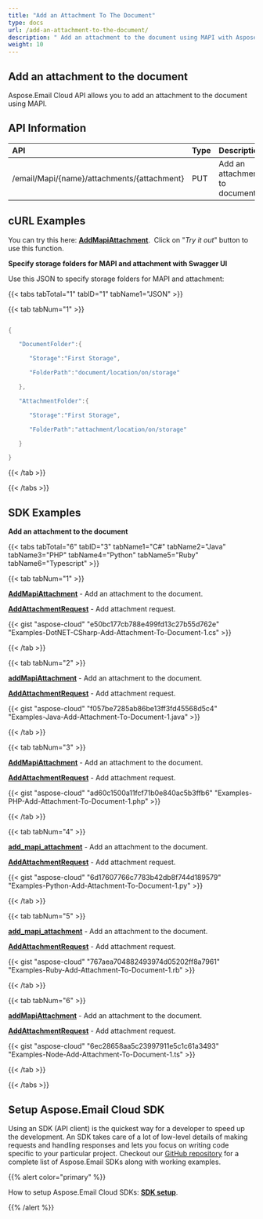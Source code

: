 ```yaml
---
title: "Add an Attachment To The Document"
type: docs
url: /add-an-attachment-to-the-document/
description: " Add an attachment to the document using MAPI with Aspose.Email Cloud API."
weight: 10
---
```


## **Add an attachment to the document**
Aspose.Email Cloud API allows you to add an attachment to the document using MAPI.
## **API Information**

|**API**|**Type**|**Description**|**Swagger Link**|
| :- | :- | :- | :- |
|/email/Mapi/{name}/attachments/{attachment}|PUT|Add an attachment to document|[**AddMapiAttachment**](https://apireference.aspose.cloud/email/#/Mapi/AddMapiAttachment)|
## **cURL Examples**
You can try this here: [**AddMapiAttachment**](https://apireference.aspose.cloud/email/#/Mapi/AddMapiAttachment). 
Click on "*Try it out*" button to use this function. 

**Specify storage folders for MAPI and attachment with Swagger UI**

Use this JSON to specify storage folders for MAPI and attachment:

{{< tabs tabTotal="1" tabID="1" tabName1="JSON" >}}

{{< tab tabNum="1" >}}

```java

{

   "DocumentFolder":{

      "Storage":"First Storage",

      "FolderPath":"document/location/on/storage"

   },

   "AttachmentFolder":{

      "Storage":"First Storage",

      "FolderPath":"attachment/location/on/storage"

   }

}

```

{{< /tab >}}

{{< /tabs >}}

## SDK Examples ##

**Add an attachment to the document**

{{< tabs tabTotal="6" tabID="3" tabName1="C#" tabName2="Java" tabName3="PHP" tabName4="Python" tabName5="Ruby" tabName6="Typescript" >}}

{{< tab tabNum="1" >}}

[**AddMapiAttachment**](https://github.com/aspose-email-cloud/aspose-email-cloud-dotnet/blob/9511b81d6c62dda413dc23f6f6f8a0973a144343/docs/EmailApi.md#addmapiattachment) - Add an attachment to the document.

[**AddAttachmentRequest**](https://github.com/aspose-email-cloud/aspose-email-cloud-dotnet/blob/9511b81d6c62dda413dc23f6f6f8a0973a144343/docs/AddAttachmentRequest.md) - Add attachment request.

{{< gist "aspose-cloud" "e50bc177cb788e499fd13c27b55d762e" "Examples-DotNET-CSharp-Add-Attachment-To-Document-1.cs" >}}

{{< /tab >}}

{{< tab tabNum="2" >}}

[**addMapiAttachment**](https://github.com/aspose-email-cloud/aspose-email-cloud-java/blob/a980be836c9f0d9f80a317a3ef9c1efbe9844f25/docs/EmailApi.md#addmapiattachment) - Add an attachment to the document.

[**AddAttachmentRequest**](https://github.com/aspose-email-cloud/aspose-email-cloud-java/blob/a980be836c9f0d9f80a317a3ef9c1efbe9844f25/docs/AddAttachmentRequest.md) - Add attachment request.

{{< gist "aspose-cloud" "f057be7285ab86be13ff3fd45568d5c4" "Examples-Java-Add-Attachment-To-Document-1.java" >}}

{{< /tab >}}

{{< tab tabNum="3" >}}

[**AddMapiAttachment**](https://github.com/aspose-email-cloud/aspose-email-cloud-php/blob/855a1287594376de3de5c2cbf96fb896c39073a7/doc/EmailApi.md#addmapiattachment) - Add an attachment to the document.

[**AddAttachmentRequest**](https://github.com/aspose-email-cloud/aspose-email-cloud-php/blob/855a1287594376de3de5c2cbf96fb896c39073a7/doc/AddAttachmentRequest.md) - Add attachment request.

{{< gist "aspose-cloud" "ad60c1500a11fcf71b0e840ac5b3ffb6" "Examples-PHP-Add-Attachment-To-Document-1.php" >}}

{{< /tab >}}

{{< tab tabNum="4" >}}

[**add_mapi_attachment**](https://github.com/aspose-email-cloud/aspose-email-cloud-python/blob/e66b9a7b649e94e34a23856ae706ec10ad25eb4e/sdk/docs/EmailApi.md#add_mapi_attachment) - Add an attachment to the document.

[**AddAttachmentRequest**](https://github.com/aspose-email-cloud/aspose-email-cloud-python/blob/e66b9a7b649e94e34a23856ae706ec10ad25eb4e/sdk/docs/AddAttachmentRequest.md) - Add attachment request.

{{< gist "aspose-cloud" "6d17607766c7783b42db8f744d189579" "Examples-Python-Add-Attachment-To-Document-1.py" >}}

{{< /tab >}}

{{< tab tabNum="5" >}}

[**add_mapi_attachment**](https://github.com/aspose-email-cloud/aspose-email-cloud-ruby/blob/10345091853eaf62bbf6b083dd861d0771efa3e3/docs/EmailApi.md#add_mapi_attachment) - Add an attachment to the document.

[**AddAttachmentRequest**](https://github.com/aspose-email-cloud/aspose-email-cloud-ruby/blob/10345091853eaf62bbf6b083dd861d0771efa3e3/docs/AddAttachmentRequest.md) - Add attachment request.

{{< gist "aspose-cloud" "767aea704882493974d05202ff8a7961" "Examples-Ruby-Add-Attachment-To-Document-1.rb" >}}

{{< /tab >}}

{{< tab tabNum="6" >}}

[**addMapiAttachment**](https://github.com/aspose-email-cloud/aspose-email-cloud-node/blob/37bfaf209b850defb882d5de9e832485275726c8/doc/EmailApi.md#addmapiattachment) - Add an attachment to the document.

[**AddAttachmentRequest**](https://github.com/aspose-email-cloud/aspose-email-cloud-node/blob/37bfaf209b850defb882d5de9e832485275726c8/doc/AddAttachmentRequest.md) - Add attachment request.

{{< gist "aspose-cloud" "6ec28658aa5c23997911e5c1c61a3493" "Examples-Node-Add-Attachment-To-Document-1.ts" >}}

{{< /tab >}}

{{< /tabs >}}
## **Setup Aspose.Email Cloud SDK**
Using an SDK (API client) is the quickest way for a developer to speed up the development. An SDK takes care of a lot of low-level details of making requests and handling responses and lets you focus on writing code specific to your particular project. Checkout our [GitHub repository](https://github.com/aspose-email-cloud) for a complete list of Aspose.Email SDKs along with working examples.

{{% alert color="primary" %}} 

How to setup Aspose.Email Cloud SDKs: [**SDK setup**](/sdk-setup/).

{{% /alert %}}
